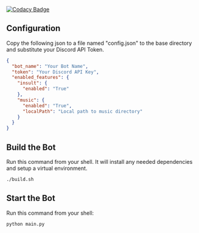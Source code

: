 [![Codacy Badge](https://app.codacy.com/project/badge/Grade/0d18ec4c208743df8101d08d4ce71b82)](https://www.codacy.com?utm_source=github.com&utm_medium=referral&utm_content=Travisivart/TGA-Bot&utm_campaign=Badge_Grade)

## Configuration

Copy the following json to a file named "config.json" to the base directory and substitute your Discord API Token.

```json
{
  "bot_name": "Your Bot Name",
  "token": "Your Discord API Key",
  "enabled_features": {
    "insult": {
      "enabled": "True"
    },
    "music": {
      "enabled": "True",
      "localPath": "Local path to music directory"
    }
  }
}
```

## Build the Bot

Run this command from your shell. It will install any needed dependencies and setup a virtual environment.

```sh
./build.sh
```

## Start the Bot

Run this command from your shell:

```sh
python main.py
```
